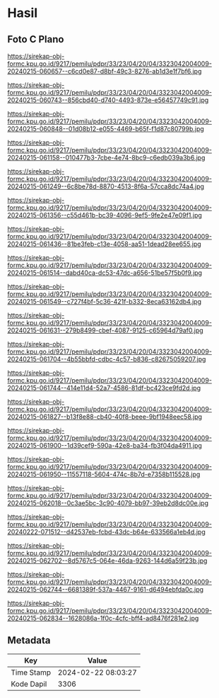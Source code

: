 # Hasil

## Foto C Plano

https://sirekap-obj-formc.kpu.go.id/9217/pemilu/pdpr/33/23/04/20/04/3323042004009-20240215-060657--c6cd0e87-d8bf-49c3-8276-ab1d3e1f7bf6.jpg

https://sirekap-obj-formc.kpu.go.id/9217/pemilu/pdpr/33/23/04/20/04/3323042004009-20240215-060743--856cbd40-d740-4493-873e-e56457749c91.jpg

https://sirekap-obj-formc.kpu.go.id/9217/pemilu/pdpr/33/23/04/20/04/3323042004009-20240215-060848--01d08b12-e055-4469-b65f-f1d87c80799b.jpg

https://sirekap-obj-formc.kpu.go.id/9217/pemilu/pdpr/33/23/04/20/04/3323042004009-20240215-061158--010477b3-7cbe-4e74-8bc9-c6edb039a3b6.jpg

https://sirekap-obj-formc.kpu.go.id/9217/pemilu/pdpr/33/23/04/20/04/3323042004009-20240215-061249--6c8be78d-8870-4513-8f6a-57cca8dc74a4.jpg

https://sirekap-obj-formc.kpu.go.id/9217/pemilu/pdpr/33/23/04/20/04/3323042004009-20240215-061356--c55d461b-bc39-4096-9ef5-9fe2e47e09f1.jpg

https://sirekap-obj-formc.kpu.go.id/9217/pemilu/pdpr/33/23/04/20/04/3323042004009-20240215-061436--81be3feb-c13e-4058-aa51-1dead28ee655.jpg

https://sirekap-obj-formc.kpu.go.id/9217/pemilu/pdpr/33/23/04/20/04/3323042004009-20240215-061514--dabd40ca-dc53-47dc-a656-51be57f5b0f9.jpg

https://sirekap-obj-formc.kpu.go.id/9217/pemilu/pdpr/33/23/04/20/04/3323042004009-20240215-061549--c727f4bf-5c36-421f-b332-8eca63162db4.jpg

https://sirekap-obj-formc.kpu.go.id/9217/pemilu/pdpr/33/23/04/20/04/3323042004009-20240215-061631--279b8499-cbef-4087-9125-c65964d79af0.jpg

https://sirekap-obj-formc.kpu.go.id/9217/pemilu/pdpr/33/23/04/20/04/3323042004009-20240215-061704--4b55bbfd-cdbc-4c57-b836-c82675059207.jpg

https://sirekap-obj-formc.kpu.go.id/9217/pemilu/pdpr/33/23/04/20/04/3323042004009-20240215-061744--414e11d4-52a7-4586-81df-bc423ce9fd2d.jpg

https://sirekap-obj-formc.kpu.go.id/9217/pemilu/pdpr/33/23/04/20/04/3323042004009-20240215-061827--b13f8e88-cb40-40f8-beee-9bf1948eec58.jpg

https://sirekap-obj-formc.kpu.go.id/9217/pemilu/pdpr/33/23/04/20/04/3323042004009-20240215-061900--1d39cef9-590a-42e8-ba34-fb3f04da4911.jpg

https://sirekap-obj-formc.kpu.go.id/9217/pemilu/pdpr/33/23/04/20/04/3323042004009-20240215-061950--11557118-5604-474c-8b7d-e7358b115528.jpg

https://sirekap-obj-formc.kpu.go.id/9217/pemilu/pdpr/33/23/04/20/04/3323042004009-20240215-062018--0c3ae5bc-3c90-4079-bb97-39eb2d8dc00e.jpg

https://sirekap-obj-formc.kpu.go.id/9217/pemilu/pdpr/33/23/04/20/04/3323042004009-20240222-071512--d42537eb-fcbd-43dc-b64e-633566a1eb4d.jpg

https://sirekap-obj-formc.kpu.go.id/9217/pemilu/pdpr/33/23/04/20/04/3323042004009-20240215-062702--8d5767c5-064e-46da-9263-144d6a59f23b.jpg

https://sirekap-obj-formc.kpu.go.id/9217/pemilu/pdpr/33/23/04/20/04/3323042004009-20240215-062744--6681389f-537a-4467-9161-d6494ebfda0c.jpg

https://sirekap-obj-formc.kpu.go.id/9217/pemilu/pdpr/33/23/04/20/04/3323042004009-20240215-062834--1628086a-1f0c-4cfc-bff4-ad8476f281e2.jpg


## Metadata

| Key        | Value               |
| ---------- | ------------------- |
| Time Stamp | 2024-02-22 08:03:27 |
| Kode Dapil | 3306                |



